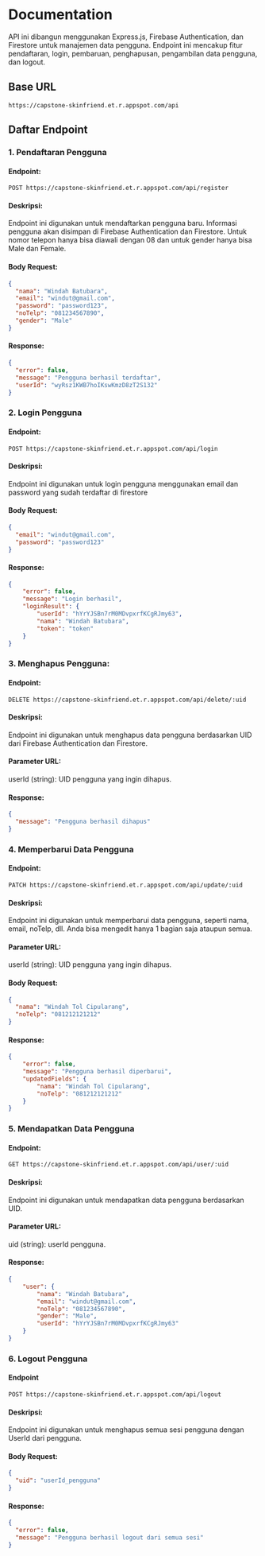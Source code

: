 # Documentation

API ini dibangun menggunakan Express.js, Firebase Authentication, dan Firestore untuk manajemen data pengguna. Endpoint ini mencakup fitur pendaftaran, login, pembaruan, penghapusan, pengambilan data pengguna, dan logout.

## Base URL

`https://capstone-skinfriend.et.r.appspot.com/api`

## Daftar Endpoint

### 1. Pendaftaran Pengguna

#### Endpoint:

`POST https://capstone-skinfriend.et.r.appspot.com/api/register`

#### Deskripsi:

Endpoint ini digunakan untuk mendaftarkan pengguna baru. Informasi pengguna akan disimpan di Firebase Authentication dan Firestore. Untuk nomor telepon hanya bisa diawali dengan 08 dan untuk gender hanya bisa Male dan Female.

#### Body Request:

```json
{
  "nama": "Windah Batubara",
  "email": "windut@gmail.com", 
  "password": "password123",
  "noTelp": "081234567890",
  "gender": "Male"
}
```

#### Response:

```json
{
  "error": false,
  "message": "Pengguna berhasil terdaftar",
  "userId": "wyRsz1KWB7hoIKswKmzD8zT2S132"
}
```

### 2. Login Pengguna

#### Endpoint:

`POST https://capstone-skinfriend.et.r.appspot.com/api/login`

#### Deskripsi:

Endpoint ini digunakan untuk login pengguna menggunakan email dan password yang sudah terdaftar di firestore

#### Body Request:

```json
{
  "email": "windut@gmail.com", 
  "password": "password123"
}
```

#### Response:

```json
{
    "error": false,
    "message": "Login berhasil",
    "loginResult": {
        "userId": "hYrYJSBn7rM0MDvpxrfKCgRJmy63",
        "nama": "Windah Batubara",
        "token": "token"
    }
}
```

### 3. Menghapus Pengguna:

#### Endpoint:

`DELETE https://capstone-skinfriend.et.r.appspot.com/api/delete/:uid`

#### Deskripsi:

Endpoint ini digunakan untuk menghapus data pengguna berdasarkan UID dari Firebase Authentication dan Firestore.

#### Parameter URL:

userId (string): UID pengguna yang ingin dihapus.

#### Response:

```json
{
  "message": "Pengguna berhasil dihapus"
}
```

### 4. Memperbarui Data Pengguna

#### Endpoint:

`PATCH https://capstone-skinfriend.et.r.appspot.com/api/update/:uid`

#### Deskripsi:

Endpoint ini digunakan untuk memperbarui data pengguna, seperti nama, email, noTelp, dll. Anda bisa mengedit hanya 1 bagian saja ataupun semua.

#### Parameter URL:

userId (string): UID pengguna yang ingin dihapus.

#### Body Request:

```json
{
  "nama": "Windah Tol Cipularang",
  "noTelp": "081212121212"
}
```

#### Response:

```json
{
    "error": false,
    "message": "Pengguna berhasil diperbarui",
    "updatedFields": {
        "nama": "Windah Tol Cipularang",
        "noTelp": "081212121212"
    }
}
```

### 5. Mendapatkan Data Pengguna

#### Endpoint:

`GET https://capstone-skinfriend.et.r.appspot.com/api/user/:uid`

#### Deskripsi:

Endpoint ini digunakan untuk mendapatkan data pengguna berdasarkan UID.

#### Parameter URL:

uid (string): userId pengguna.

#### Response:

```json
{
    "user": {
        "nama": "Windah Batubara",
        "email": "windut@gmail.com",
        "noTelp": "081234567890",
        "gender": "Male",
        "userId": "hYrYJSBn7rM0MDvpxrfKCgRJmy63"
    }
}
```

### 6. Logout Pengguna

#### Endpoint

`POST https://capstone-skinfriend.et.r.appspot.com/api/logout`

#### Deskripsi:

Endpoint ini digunakan untuk menghapus semua sesi pengguna dengan UserId dari pengguna.

#### Body Request:

```json
{
  "uid": "userId_pengguna"
}
```

#### Response:

```json
{
  "error": false,
  "message": "Pengguna berhasil logout dari semua sesi"
}
```
